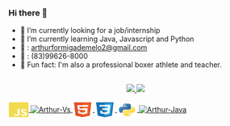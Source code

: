 ### Hi there 👋

- 🔭 I’m currently looking for a job/internship
- 🌱 I’m currently learning Java, Javascript and Python
- 📧 : arthurformigademelo2@gmail.com
- 📱 : (83)99626-8000
- 🥊 Fun fact: I'm also a professional boxer athlete and teacher.

##

<div align="center">
  <a href="https://github.com/Arthur1p">
  <img height="180em" src="https://github-readme-stats.vercel.app/api?username=Arthur1p&show_icons=true&theme=dracula&include_all_commits=true&count_private=true"/>
  <img height="180em" src="https://github-readme-stats.vercel.app/api/top-langs/?username=Arthur1p&layout=compact&langs_count=7&theme=dracula"/>
</div>
    
<div style="display: inline_block"><br>
  <img align="center" alt="Arthur-Js" height="30" width="40" src="https://raw.githubusercontent.com/devicons/devicon/master/icons/javascript/javascript-plain.svg">
  <img align="center" alt="Arthur-Vs" height="30" width="40" src="https://cdn.jsdelivr.net/gh/devicons/devicon/icons/vscode/vscode-original.svg">
  <img align="center" alt="Arthur-HTML" height="30" width="40" src="https://raw.githubusercontent.com/devicons/devicon/master/icons/html5/html5-original.svg">
  <img align="center" alt="Arthur-CSS" height="30" width="40" src="https://raw.githubusercontent.com/devicons/devicon/master/icons/css3/css3-original.svg">
  <img align="center" alt="Arthur-Python" height="30" width="40" src="https://raw.githubusercontent.com/devicons/devicon/master/icons/python/python-original.svg">
  <img align="center" alt="Arthur-Java" height="30" width="40" src="https://cdn.jsdelivr.net/gh/devicons/devicon/icons/java/java-original.svg">
</div>
  
  ##
